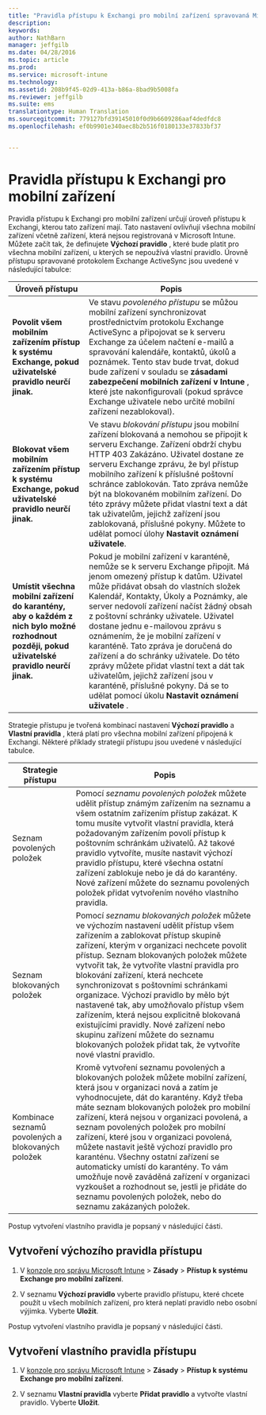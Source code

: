 ```yaml
---
title: "Pravidla přístupu k Exchangi pro mobilní zařízení spravovaná Microsoft Intune | Microsoft Intune"
description: 
keywords: 
author: NathBarn
manager: jeffgilb
ms.date: 04/28/2016
ms.topic: article
ms.prod: 
ms.service: microsoft-intune
ms.technology: 
ms.assetid: 208b9f45-02d9-413a-b86a-8bad9b5008fa
ms.reviewer: jeffgilb
ms.suite: ems
translationtype: Human Translation
ms.sourcegitcommit: 779127bfd39145010f0d9b6609286aaf4dedfdc8
ms.openlocfilehash: ef0b9901e340aec8b2b516f0180133e37833bf37


---
```


# Pravidla přístupu k Exchangi pro mobilní zařízení
Pravidla přístupu k Exchangi pro mobilní zařízení určují úroveň přístupu k Exchangi, kterou tato zařízení mají. Tato nastavení ovlivňují všechna mobilní zařízení včetně zařízení, která nejsou registrovaná v Microsoft Intune. Můžete začít tak, že definujete **Výchozí pravidlo** , které bude platit pro všechna mobilní zařízení, u kterých se nepoužívá vlastní pravidlo. Úrovně přístupu spravované protokolem Exchange ActiveSync jsou uvedené v následující tabulce:

|Úroveň přístupu|Popis|
|----------------|---------------|
|**Povolit všem mobilním zařízením přístup k systému Exchange, pokud uživatelské pravidlo neurčí jinak.**|Ve stavu *povoleného přístupu* se můžou mobilní zařízení synchronizovat prostřednictvím protokolu Exchange ActiveSync a připojovat se k serveru Exchange za účelem načtení e-mailů a spravování kalendáře, kontaktů, úkolů a poznámek. Tento stav bude trvat, dokud bude zařízení v souladu se **zásadami zabezpečení mobilních zařízení v Intune** , které jste nakonfigurovali (pokud správce Exchange uživatele nebo určité mobilní zařízení nezablokoval).|
|**Blokovat všem mobilním zařízením přístup k systému Exchange, pokud uživatelské pravidlo neurčí jinak.**|Ve stavu *blokování přístupu* jsou mobilní zařízení blokovaná a nemohou se připojit k serveru Exchange. Zařízení obdrží chybu HTTP 403 Zakázáno. Uživatel dostane ze serveru Exchange zprávu, že byl přístup mobilního zařízení k příslušné poštovní schránce zablokován. Tato zpráva nemůže být na blokovaném mobilním zařízení. Do této zprávy můžete přidat vlastní text a dát tak uživatelům, jejichž zařízení jsou zablokovaná, příslušné pokyny. Můžete to udělat pomocí úlohy **Nastavit oznámení uživatele**.|
|**Umístit všechna mobilní zařízení do karantény, aby o každém z nich bylo možné rozhodnout později, pokud uživatelské pravidlo neurčí jinak.**|Pokud je mobilní zařízení v karanténě, nemůže se k serveru Exchange připojit. Má jenom omezený přístup k datům. Uživatel může přidávat obsah do vlastních složek Kalendář, Kontakty, Úkoly a Poznámky, ale server nedovolí zařízení načíst žádný obsah z poštovní schránky uživatele. Uživatel dostane jednu e-mailovou zprávu s oznámením, že je mobilní zařízení v karanténě. Tato zpráva je doručená do zařízení a do schránky uživatele. Do této zprávy můžete přidat vlastní text a dát tak uživatelům, jejichž zařízení jsou v karanténě, příslušné pokyny. Dá se to udělat pomocí úkolu **Nastavit oznámení uživatele** .|

Strategie přístupu je tvořená kombinací nastavení **Výchozí pravidlo** a **Vlastní pravidla** , která platí pro všechna mobilní zařízení připojená k Exchangi. Některé příklady strategií přístupu jsou uvedené v následující tabulce.

|Strategie přístupu|Popis|
|-------------------|---------------|
|Seznam povolených položek|Pomocí *seznamu povolených položek* můžete udělit přístup známým zařízením na seznamu a všem ostatním zařízením přístup zakázat. K tomu musíte vytvořit vlastní pravidla, která požadovaným zařízením povolí přístup k poštovním schránkám uživatelů. Až takové pravidlo vytvoříte, musíte nastavit výchozí pravidlo přístupu, které všechna ostatní zařízení zablokuje nebo je dá do karantény. Nové zařízení můžete do seznamu povolených položek přidat vytvořením nového vlastního pravidla.|
|Seznam blokovaných položek|Pomocí *seznamu blokovaných položek* můžete ve výchozím nastavení udělit přístup všem zařízením a zablokovat přístup skupině zařízení, kterým v organizaci nechcete povolit přístup. Seznam blokovaných položek můžete vytvořit tak, že vytvoříte vlastní pravidla pro blokování zařízení, která nechcete synchronizovat s poštovními schránkami organizace. Výchozí pravidlo by mělo být nastavené tak, aby umožňovalo přístup všem zařízením, která nejsou explicitně blokovaná existujícími pravidly. Nové zařízení nebo skupinu zařízení můžete do seznamu blokovaných položek přidat tak, že vytvoříte nové vlastní pravidlo.|
|Kombinace seznamů povolených a blokovaných položek|Kromě vytvoření seznamu povolených a blokovaných položek můžete mobilní zařízení, která jsou v organizaci nová a zatím je vyhodnocujete, dát do karantény. Když třeba máte seznam blokovaných položek pro mobilní zařízení, která nejsou v organizaci povolená, a seznam povolených položek pro mobilní zařízení, které jsou v organizaci povolená, můžete nastavit ještě výchozí pravidlo pro karanténu. Všechny ostatní zařízení se automaticky umístí do karantény. To vám umožňuje nově zaváděná zařízení v organizaci vyzkoušet a rozhodnout se, jestli je přidáte do seznamu povolených položek, nebo do seznamu zakázaných položek.|
Postup vytvoření vlastního pravidla je popsaný v následující části.

## Vytvoření výchozího pravidla přístupu

1.  V [konzole pro správu Microsoft Intune](http://manage.microsoft.com) &gt; **Zásady** &gt; **Přístup k systému Exchange pro mobilní zařízení**.

2.  V seznamu **Výchozí pravidlo** vyberte pravidlo přístupu, které chcete použít u všech mobilních zařízení, pro která neplatí pravidlo nebo osobní výjimka. Vyberte **Uložit**.

Postup vytvoření vlastního pravidla je popsaný v následující části.

## Vytvoření vlastního pravidla přístupu

1. V [konzole pro správu Microsoft Intune](http://manage.microsoft.com) &gt; **Zásady** &gt; **Přístup k systému Exchange pro mobilní zařízení**.

2.  V seznamu **Vlastní pravidla** vyberte **Přidat pravidlo** a vytvořte vlastní pravidlo. Vyberte **Uložit**.



<!--HONumber=Jun16_HO4-->



